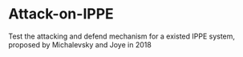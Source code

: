 # Attack-on-IPPE
Test the attacking and defend mechanism for a existed IPPE system, proposed by Michalevsky and Joye in 2018
